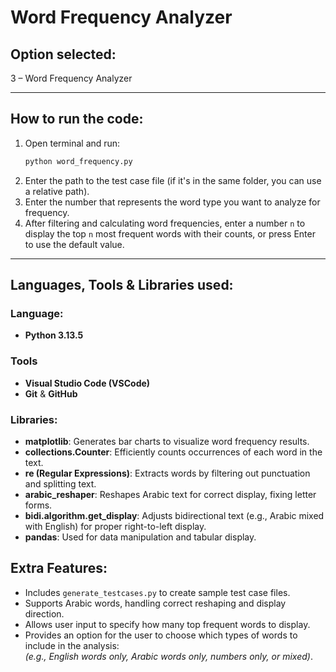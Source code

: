 # Word Frequency Analyzer

## Option selected:
3 – Word Frequency Analyzer

---

## How to run the code:

1. Open terminal and run:  
   ```bash
   python word_frequency.py
    ```
2. Enter the path to the test case file (if it's in the same folder, you can use a relative path).
3. Enter the number that represents the word type you want to analyze for frequency.
4. After filtering and calculating word frequencies, enter a number `n` to display the top `n` most frequent words with their counts, or press Enter to use the default value.

---

## Languages, Tools & Libraries used:
### Language: 
 - **Python 3.13.5**

### Tools
- **Visual Studio Code (VSCode)**
- **Git** & **GitHub**

### Libraries:

- **matplotlib**: Generates bar charts to visualize word frequency results.
- **collections.Counter**: Efficiently counts occurrences of each word in the text.
- **re (Regular Expressions)**: Extracts words by filtering out punctuation and splitting text.
- **arabic_reshaper**: Reshapes Arabic text for correct display, fixing letter forms.
- **bidi.algorithm.get_display**: Adjusts bidirectional text (e.g.,  Arabic mixed with English) for proper right-to-left display.
- **pandas**: Used for data manipulation and tabular display.
## Extra Features:
- Includes `generate_testcases.py` to create sample test case files.
- Supports Arabic words, handling correct reshaping and display direction.
- Allows user input to specify how many top frequent words to display.
- Provides an option for the user to choose which types of words to include in the analysis:  
  *(e.g., English words only, Arabic words only, numbers only, or mixed)*.

